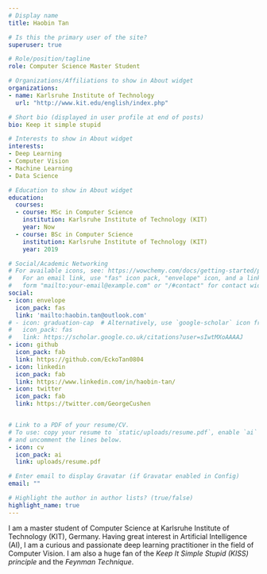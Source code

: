 ```yaml
---
# Display name
title: Haobin Tan

# Is this the primary user of the site?
superuser: true

# Role/position/tagline
role: Computer Science Master Student

# Organizations/Affiliations to show in About widget
organizations:
- name: Karlsruhe Institute of Technology
  url: "http://www.kit.edu/english/index.php"

# Short bio (displayed in user profile at end of posts)
bio: Keep it simple stupid

# Interests to show in About widget
interests:
- Deep Learning
- Computer Vision
- Machine Learning
- Data Science

# Education to show in About widget
education:
  courses:
  - course: MSc in Computer Science
    institution: Karlsruhe Institute of Technology (KIT)
    year: Now
  - course: BSc in Computer Science
    institution: Karlsruhe Institute of Technology (KIT)
    year: 2019

# Social/Academic Networking
# For available icons, see: https://wowchemy.com/docs/getting-started/page-builder/#icons
#   For an email link, use "fas" icon pack, "envelope" icon, and a link in the
#   form "mailto:your-email@example.com" or "/#contact" for contact widget.
social:
- icon: envelope
  icon_pack: fas
  link: 'mailto:haobin.tan@outlook.com'
# - icon: graduation-cap  # Alternatively, use `google-scholar` icon from `ai` icon pack
#   icon_pack: fas
#   link: https://scholar.google.co.uk/citations?user=sIwtMXoAAAAJ
- icon: github
  icon_pack: fab
  link: https://github.com/EckoTan0804
- icon: linkedin
  icon_pack: fab
  link: https://www.linkedin.com/in/haobin-tan/
- icon: twitter
  icon_pack: fab
  link: https://twitter.com/GeorgeCushen


# Link to a PDF of your resume/CV.
# To use: copy your resume to `static/uploads/resume.pdf`, enable `ai` icons in `params.toml`, 
# and uncomment the lines below.
- icon: cv
  icon_pack: ai
  link: uploads/resume.pdf

# Enter email to display Gravatar (if Gravatar enabled in Config)
email: ""

# Highlight the author in author lists? (true/false)
highlight_name: true
---
```


I am a master student of Computer Science at Karlsruhe Institute of Technology (KIT), Germany. Having great interest in Artificial Intelligence (AI), I am a curious and passionate deep learning practitioner in the field of Computer Vision. I am also a huge fan of the *Keep It Simple Stupid (KISS) principle* and the *Feynman Technique*.
